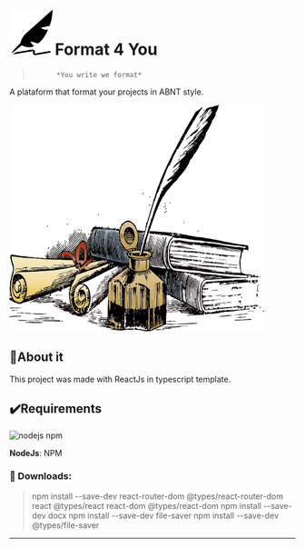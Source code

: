 # <img src="/web/src/assets/images/icons/leaf.png" width="80" height="80">Format 4 You
>           *You write we format*

A plataform that format your projects in ABNT style.

<img src="/web/src/assets/images/background.png" width="450" height="400">

## :newspaper:About it
This project was made with ReactJs in typescript template.

## :heavy_check_mark:Requirements

![nodejs npm](https://miro.medium.com/max/2800/1*y5YLuOKO5XM7MOzve6XsDQ.png)

**NodeJs**: NPM

### :arrow_down_small: Downloads:

 > npm install --save-dev react-router-dom @types/react-router-dom react @types/react react-dom @types/react-dom
 > npm install --save-dev docx
 > npm install --save-dev file-saver
 > npm install --save-dev @types/file-saver

---